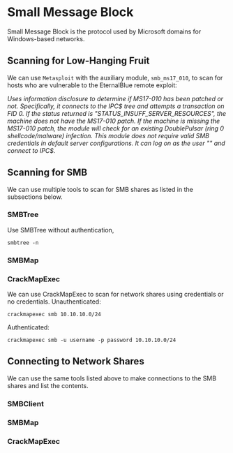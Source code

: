 # Small Message Block
Small Message Block is the protocol used by Microsoft domains for Windows-based networks. 
## Scanning for Low-Hanging Fruit
We can use `Metasploit` with the auxiliary module, `smb_ms17_010`, to scan for hosts who are vulnerable to the EternalBlue remote exploit:

*Uses information disclosure to determine if MS17-010 has been patched or not. Specifically, it connects to the IPC$ tree and attempts a transaction on FID 0. If the status returned is "STATUS_INSUFF_SERVER_RESOURCES", the machine does not have the MS17-010 patch. If the machine is missing the MS17-010 patch, the module will check for an existing DoublePulsar (ring 0 shellcode/malware) infection. This module does not require valid SMB credentials in default server configurations. It can log on as the user "\" and connect to IPC$.*
## Scanning for SMB
We can use multiple tools to scan for SMB shares as listed in the subsections below.
### SMBTree
Use SMBTree without authentication,
```
smbtree -n
```
### SMBMap

### CrackMapExec
We can use CrackMapExec to scan for network shares using credentials or no credentials.
Unauthenticated:
```
crackmapexec smb 10.10.10.0/24 
```
Authenticated:
```
crackmapexec smb -u username -p password 10.10.10.0/24
```
## Connecting to Network Shares
We can use the same tools listed above to make connections to the SMB shares and list the contents.
### SMBClient

### SMBMap

### CrackMapExec
